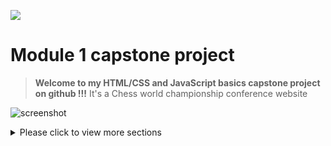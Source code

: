 ![](https://img.shields.io/badge/Microverse-blueviolet)

# Module 1 capstone project

> **Welcome to my HTML/CSS and JavaScript basics capstone project on github !!!**
> It's a Chess world championship conference website

![screenshot](resources/app-screenshot-hello-section.png)

<details>
  <summary>Please click to view more sections</summary>

## Built With

- HTML
- CSS
- Javascript

## Live Demo

[Live Link](https://dagic-zewdu.github.io/Capstone-project-1/)

## Authors

👤 **Soufiane Boursen**

- GitHub: [@Sboursen](https://github.com/Sboursen)
- Twitter: [@sboursen_dev](https://twitter.com/sboursen_dev)
- LinkedIn: [LinkedIn](https://linkedin.com/in/sboursen)

## Contributors

> Many thanks to these amazing people who helped me
> complete this project 🙏🙏🙏

👤 **A**

- GitHub: [@A](https://github.com/A)
- Twitter: [@A](https://twitter.com/A)
- LinkedIn: [A](https://linkedin.com/in/A)

👤 **A**

- GitHub: [@A](https://github.com/A)
- Twitter: [@A](https://twitter.com/A)
- LinkedIn: [A](https://linkedin.com/in/A)

## Show your support

Give a ⭐️ if you like my portfolio!

## 📝 License

This project is [MIT](./MIT.md) licensed.

## Acknowledgements

Original design idea by [Cindy Shin in Behance](https://www.behance.net/adagio07)
